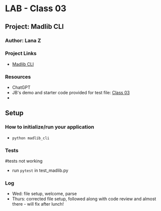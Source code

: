 # LAB - Class 03

## Project: Madlib CLI

### Author: Lana Z

### Project Links
- [Madlib CLI](https://github.com/lana-z/madlib-cli)

### Resources
- ChatGPT
- JB's demo and starter code provided for test file: [Class 03](https://github.com/codefellows/seattle-code-python-401d24/tree/main/class-03)
- 

## Setup

### How to initialize/run your application
- `python madlib_cli`

### Tests
#tests not working
- run `pytest` in test_madlib.py
<!-- 
- How do you run tests?
- Any tests of note? 
-->

### Log

- Wed: file setup, welcome, parse
- Thurs: corrected file setup, followed along with code review and almost there - will fix after lunch!